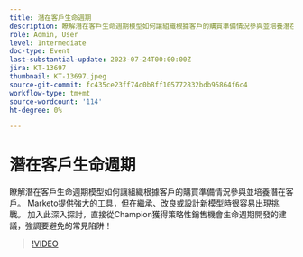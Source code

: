 ```yaml
---
title: 潛在客戶生命週期
description: 瞭解潛在客戶生命週期模型如何讓組織根據客戶的購買準備情況參與並培養潛在客戶。 Marketo提供強大的工具，但在繼承、改良或設計新模型時很容易出現挑戰。 加入此深入探討，直接從Champion獲得策略性銷售機會生命週期開發的建議，強調要避免的常見陷阱！
role: Admin, User
level: Intermediate
doc-type: Event
last-substantial-update: 2023-07-24T00:00:00Z
jira: KT-13697
thumbnail: KT-13697.jpeg
source-git-commit: fc435ce23ff74c0b8ff105772832bdb95864f6c4
workflow-type: tm+mt
source-wordcount: '114'
ht-degree: 0%

---
```



# 潛在客戶生命週期

瞭解潛在客戶生命週期模型如何讓組織根據客戶的購買準備情況參與並培養潛在客戶。 Marketo提供強大的工具，但在繼承、改良或設計新模型時很容易出現挑戰。 加入此深入探討，直接從Champion獲得策略性銷售機會生命週期開發的建議，強調要避免的常見陷阱！

>[!VIDEO](https://video.tv.adobe.com/v/3421711/?learn=on)

